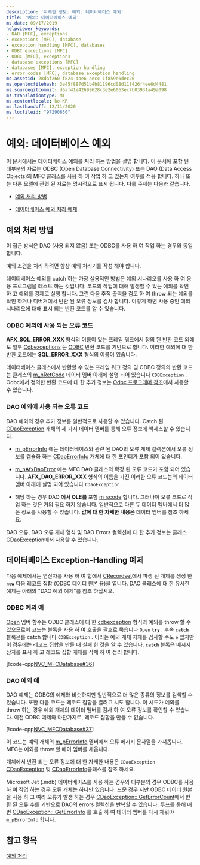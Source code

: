 ```yaml
---
description: '자세한 정보: 예외: 데이터베이스 예외'
title: '예외: 데이터베이스 예외'
ms.date: 09/17/2019
helpviewer_keywords:
- DAO [MFC], exceptions
- exceptions [MFC], database
- exception handling [MFC], databases
- ODBC exceptions [MFC]
- ODBC [MFC], exceptions
- database exceptions [MFC]
- databases [MFC], exception handling
- error codes [MFC], database exception handling
ms.assetid: 28daf260-f824-4be6-aecc-1f859e6dec26
ms.openlocfilehash: 3e45f887d51b4b81196cd08d11f426f4ee6d4481
ms.sourcegitcommit: d6af41e42699628c3e2e6063ec7b03931a49a098
ms.translationtype: MT
ms.contentlocale: ko-KR
ms.lasthandoff: 12/11/2020
ms.locfileid: "97290650"
---
```

# <a name="exceptions-database-exceptions"></a>예외: 데이터베이스 예외

이 문서에서는 데이터베이스 예외를 처리 하는 방법을 설명 합니다. 이 문서에 포함 된 대부분의 자료는 ODBC (Open Database Connectivity) 또는 DAO (Data Access Objects)의 MFC 클래스를 사용 하 여 작업 하 고 있는지 여부를 적용 합니다. 하나 또는 다른 모델에 관련 된 자료는 명시적으로 표시 됩니다. 다룰 주제는 다음과 같습니다.

- [예외 처리 방법](#_core_approaches_to_exception_handling)

- [데이터베이스 예외 처리 예제](#_core_a_database_exception.2d.handling_example)

## <a name="approaches-to-exception-handling"></a><a name="_core_approaches_to_exception_handling"></a> 예외 처리 방법

이 접근 방식은 DAO (사용 되지 않음) 또는 ODBC를 사용 하 여 작업 하는 경우와 동일 합니다.

예외 조건을 처리 하려면 항상 예외 처리기를 작성 해야 합니다.

데이터베이스 예외를 catch 하는 가장 실용적인 방법은 예외 시나리오를 사용 하 여 응용 프로그램을 테스트 하는 것입니다. 코드의 작업에 대해 발생할 수 있는 예외를 확인 하 고 예외를 강제로 실행 합니다. 그런 다음 추적 출력을 검토 하 여 throw 되는 예외를 확인 하거나 디버거에서 반환 된 오류 정보를 검사 합니다. 이렇게 하면 사용 중인 예외 시나리오에 대해 표시 되는 반환 코드를 알 수 있습니다.

### <a name="error-codes-used-for-odbc-exceptions"></a>ODBC 예외에 사용 되는 오류 코드

**AFX_SQL_ERROR_XXX** 형식의 이름이 있는 프레임 워크에서 정의 된 반환 코드 외에도 일부 [Cdbexceptions](reference/cdbexception-class.md) 는 [ODBC](../data/odbc/odbc-basics.md) 반환 코드를 기반으로 합니다. 이러한 예외에 대 한 반환 코드에는 **SQL_ERROR_XXX** 형식의 이름이 있습니다.

데이터베이스 클래스에서 반환할 수 있는 프레임 워크 정의 및 ODBC 정의의 반환 코드는 클래스의 [m_nRetCode](reference/cdbexception-class.md#m_nretcode) 데이터 멤버 아래에 설명 되어 있습니다 `CDBException` . Odbc에서 정의한 반환 코드에 대 한 추가 정보는 [Odbc 프로그래머 참조](/sql/odbc/reference/odbc-programmer-s-reference)에서 사용할 수 있습니다.

### <a name="error-codes-used-for-dao-exceptions"></a>DAO 예외에 사용 되는 오류 코드

DAO 예외의 경우 추가 정보를 일반적으로 사용할 수 있습니다. Catch 된 [CDaoException](reference/cdaoexception-class.md) 개체의 세 가지 데이터 멤버를 통해 오류 정보에 액세스할 수 있습니다.

- [m_pErrorInfo](reference/cdaoexception-class.md#m_perrorinfo) 에는 데이터베이스와 관련 된 DAO의 오류 개체 컬렉션에서 오류 정보를 캡슐화 하는 [CDaoErrorInfo](reference/cdaoerrorinfo-structure.md) 개체에 대 한 포인터가 포함 되어 있습니다.

- [m_nAfxDaoError](reference/cdaoexception-class.md#m_nafxdaoerror) 에는 MFC DAO 클래스의 확장 된 오류 코드가 포함 되어 있습니다. **AFX_DAO_ERROR_XXX** 형식의 이름을 가진 이러한 오류 코드는의 데이터 멤버 아래에 설명 되어 있습니다 `CDaoException` .

- 해당 하는 경우 DAO **에서 OLE를** 포함 [m_scode](reference/cdaoexception-class.md#m_scode) 합니다. 그러나이 오류 코드로 작업 하는 것은 거의 필요 하지 않습니다. 일반적으로 다른 두 데이터 멤버에서 더 많은 정보를 사용할 수 있습니다. **값에 대 한 자세한 내용은** 데이터 멤버를 참조 하세요.

DAO 오류, DAO 오류 개체 형식 및 DAO Errors 컬렉션에 대 한 추가 정보는 클래스 [CDaoException](reference/cdaoexception-class.md)에서 사용할 수 있습니다.

## <a name="a-database-exception-handling-example"></a><a name="_core_a_database_exception.2d.handling_example"></a> 데이터베이스 Exception-Handling 예제

다음 예제에서는 연산자를 사용 하 여 힙에서 [CRecordset](reference/crecordset-class.md)에서 파생 된 개체를 생성 한 **`new`** 다음 레코드 집합 (ODBC 데이터 원본 용)을 엽니다. DAO 클래스에 대 한 유사한 예제는 아래의 "DAO 예외 예제"를 참조 하십시오.

### <a name="odbc-exception-example"></a>ODBC 예외 예

[Open](reference/crecordset-class.md#open) 멤버 함수는 ODBC 클래스에 대 한 [cdbexception](reference/cdbexception-class.md) 형식의 예외를 throw 할 수 있으므로이 코드는 블록을 사용 하 여 호출을 괄호로 묶습니다 `Open` **`try`** . 후속 **`catch`** 블록은를 catch 합니다 `CDBException` . 이라는 예외 개체 자체를 검사할 수도 `e` 있지만이 경우에는 레코드 집합을 만들 때 실패 한 것을 알 수 있습니다. **`catch`** 블록은 메시지 상자를 표시 하 고 레코드 집합 개체를 삭제 하 여 정리 합니다.

[!code-cpp[NVC_MFCDatabase#36](codesnippet/cpp/exceptions-database-exceptions_1.cpp)]

### <a name="dao-exception-example"></a>DAO 예외 예

DAO 예제는 ODBC의 예제와 비슷하지만 일반적으로 더 많은 종류의 정보를 검색할 수 있습니다. 또한 다음 코드는 레코드 집합을 열려고 시도 합니다. 이 시도가 예외를 throw 하는 경우 예외 개체의 데이터 멤버를 검사 하 여 오류 정보를 확인할 수 있습니다. 이전 ODBC 예제와 마찬가지로, 레코드 집합을 만들 수 없습니다.

[!code-cpp[NVC_MFCDatabase#37](codesnippet/cpp/exceptions-database-exceptions_2.cpp)]

이 코드는 예외 개체의 [m_pErrorInfo](reference/cdaoexception-class.md#m_perrorinfo) 멤버에서 오류 메시지 문자열을 가져옵니다. MFC는 예외를 throw 할 때이 멤버를 채웁니다.

개체에서 반환 되는 오류 정보에 대 한 자세한 내용은 `CDaoException` [CDaoException](reference/cdaoexception-class.md) 및 [CDaoErrorInfo](reference/cdaoerrorinfo-structure.md)클래스를 참조 하세요.

Microsoft Jet (.mdb) 데이터베이스를 사용 하는 경우와 대부분의 경우 ODBC를 사용 하 여 작업 하는 경우 오류 개체는 하나만 있습니다. 드문 경우 지만 ODBC 데이터 원본을 사용 하 고 여러 오류가 발생 하는 경우 [CDaoException:: GetErrorCount](reference/cdaoexception-class.md#geterrorcount)에서 반환 된 오류 수를 기반으로 DAO의 errors 컬렉션을 반복할 수 있습니다. 루프를 통해 매번 [CDaoException:: GetErrorInfo](reference/cdaoexception-class.md#geterrorinfo) 를 호출 하 여 데이터 멤버를 다시 채워야 `m_pErrorInfo` 합니다.

## <a name="see-also"></a>참고 항목

[예외 처리](exception-handling-in-mfc.md)
